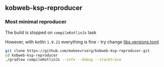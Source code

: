 ## kobweb-ksp-reproducer

### Most minimal reproducer

The build is stopped on `compileKotlinJs` task

However, with kotlin `1.9.21` everything is fine - try change [libs.versions.toml](./gradle/libs.versions.toml)

```bash
git clone https://github.com/makeevrserg/kobweb-ksp-reproducer.git
cd kobweb-ksp-reproducer
./gradlew compileKotlinJs --info --debug --stacktrace
```
